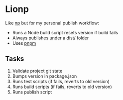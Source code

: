 # Lionp

Like [np](https://github.com/sindresorhus/np) but for my personal publish workflow:

- Runs a Node build script resets version if build fails
- Always publishes under a dist/ folder
- Uses [pnpm](https://pnpm.io)

## Tasks

1. Validate project git state
2. Bumps version in package.json
3. Runs test scripts (if fails, reverts to old version)
4. Runs build scripts (if fails, reverts to old version)
5. Runs publish script